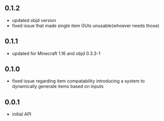 ## 0.1.2

- updated objd version
- fixed issue that made single item GUIs unusable(whoever needs those)

## 0.1.1

- updated for Minecraft 1.16 and objd 0.3.3-1

## 0.1.0

- fixed issue regarding item compatability introducing a system to dynamically generate items based on inputs

## 0.0.1

- initial API
